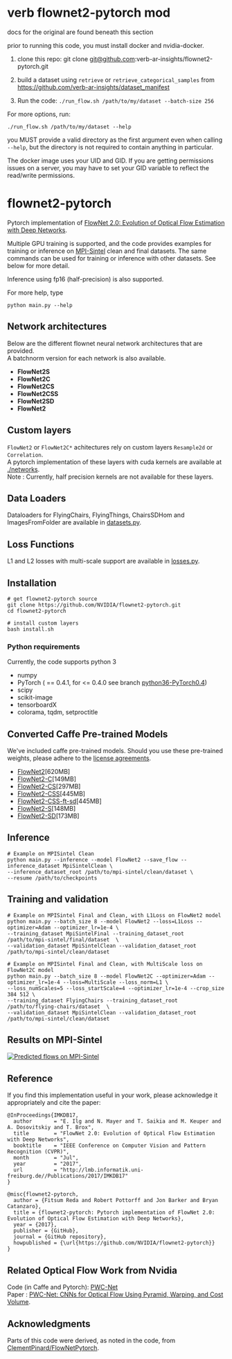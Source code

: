 # verb flownet2-pytorch mod

docs for the original are found beneath this section

prior to running this code, you must install docker and nvidia-docker.

1. clone this repo:  git clone git@github.com:verb-ar-insights/flownet2-pytorch.git

2. build a dataset using `retrieve` or `retrieve_categorical_samples` from https://github.com/verb-ar-insights/dataset_manifest

3. Run the code:
```./run_flow.sh /path/to/my/dataset --batch-size 256```

For more options, run:

```./run_flow.sh /path/to/my/dataset --help```

you MUST provide a valid directory as the first argument even when calling `--help`, but the directory is not required to contain anything in particular.

The docker image uses your UID and GID.  If you are getting permissions issues on a server, you may have to set your GID variable to reflect the read/write permissions.


# flownet2-pytorch

Pytorch implementation of [FlowNet 2.0: Evolution of Optical Flow Estimation with Deep Networks](https://arxiv.org/abs/1612.01925).

Multiple GPU training is supported, and the code provides examples for training or inference on [MPI-Sintel](http://sintel.is.tue.mpg.de/) clean and final datasets. The same commands can be used for training or inference with other datasets. See below for more detail.

Inference using fp16 (half-precision) is also supported.

For more help, type <br />

    python main.py --help

## Network architectures
Below are the different flownet neural network architectures that are provided. <br />
A batchnorm version for each network is also available.

 - **FlowNet2S**
 - **FlowNet2C**
 - **FlowNet2CS**
 - **FlowNet2CSS**
 - **FlowNet2SD**
 - **FlowNet2**

## Custom layers

`FlowNet2` or `FlowNet2C*` achitectures rely on custom layers `Resample2d` or `Correlation`. <br />
A pytorch implementation of these layers with cuda kernels are available at [./networks](./networks). <br />
Note : Currently, half precision kernels are not available for these layers.

## Data Loaders

Dataloaders for FlyingChairs, FlyingThings, ChairsSDHom and ImagesFromFolder are available in [datasets.py](./datasets.py). <br />

## Loss Functions

L1 and L2 losses with multi-scale support are available in [losses.py](./losses.py). <br />

## Installation

    # get flownet2-pytorch source
    git clone https://github.com/NVIDIA/flownet2-pytorch.git
    cd flownet2-pytorch

    # install custom layers
    bash install.sh

### Python requirements
Currently, the code supports python 3
* numpy
* PyTorch ( == 0.4.1, for <= 0.4.0 see branch [python36-PyTorch0.4](https://github.com/NVIDIA/flownet2-pytorch/tree/python36-PyTorch0.4))
* scipy
* scikit-image
* tensorboardX
* colorama, tqdm, setproctitle

## Converted Caffe Pre-trained Models
We've included caffe pre-trained models. Should you use these pre-trained weights, please adhere to the [license agreements](https://drive.google.com/file/d/1TVv0BnNFh3rpHZvD-easMb9jYrPE2Eqd/view?usp=sharing).

* [FlowNet2](https://drive.google.com/file/d/1hF8vS6YeHkx3j2pfCeQqqZGwA_PJq_Da/view?usp=sharing)[620MB]
* [FlowNet2-C](https://drive.google.com/file/d/1BFT6b7KgKJC8rA59RmOVAXRM_S7aSfKE/view?usp=sharing)[149MB]
* [FlowNet2-CS](https://drive.google.com/file/d/1iBJ1_o7PloaINpa8m7u_7TsLCX0Dt_jS/view?usp=sharing)[297MB]
* [FlowNet2-CSS](https://drive.google.com/file/d/157zuzVf4YMN6ABAQgZc8rRmR5cgWzSu8/view?usp=sharing)[445MB]
* [FlowNet2-CSS-ft-sd](https://drive.google.com/file/d/1R5xafCIzJCXc8ia4TGfC65irmTNiMg6u/view?usp=sharing)[445MB]
* [FlowNet2-S](https://drive.google.com/file/d/1V61dZjFomwlynwlYklJHC-TLfdFom3Lg/view?usp=sharing)[148MB]
* [FlowNet2-SD](https://drive.google.com/file/d/1QW03eyYG_vD-dT-Mx4wopYvtPu_msTKn/view?usp=sharing)[173MB]

## Inference
    # Example on MPISintel Clean
    python main.py --inference --model FlowNet2 --save_flow --inference_dataset MpiSintelClean \
    --inference_dataset_root /path/to/mpi-sintel/clean/dataset \
    --resume /path/to/checkpoints

## Training and validation

    # Example on MPISintel Final and Clean, with L1Loss on FlowNet2 model
    python main.py --batch_size 8 --model FlowNet2 --loss=L1Loss --optimizer=Adam --optimizer_lr=1e-4 \
    --training_dataset MpiSintelFinal --training_dataset_root /path/to/mpi-sintel/final/dataset  \
    --validation_dataset MpiSintelClean --validation_dataset_root /path/to/mpi-sintel/clean/dataset

    # Example on MPISintel Final and Clean, with MultiScale loss on FlowNet2C model
    python main.py --batch_size 8 --model FlowNet2C --optimizer=Adam --optimizer_lr=1e-4 --loss=MultiScale --loss_norm=L1 \
    --loss_numScales=5 --loss_startScale=4 --optimizer_lr=1e-4 --crop_size 384 512 \
    --training_dataset FlyingChairs --training_dataset_root /path/to/flying-chairs/dataset  \
    --validation_dataset MpiSintelClean --validation_dataset_root /path/to/mpi-sintel/clean/dataset

## Results on MPI-Sintel
[![Predicted flows on MPI-Sintel](./image.png)](https://www.youtube.com/watch?v=HtBmabY8aeU "Predicted flows on MPI-Sintel")

## Reference
If you find this implementation useful in your work, please acknowledge it appropriately and cite the paper:
````
@InProceedings{IMKDB17,
  author       = "E. Ilg and N. Mayer and T. Saikia and M. Keuper and A. Dosovitskiy and T. Brox",
  title        = "FlowNet 2.0: Evolution of Optical Flow Estimation with Deep Networks",
  booktitle    = "IEEE Conference on Computer Vision and Pattern Recognition (CVPR)",
  month        = "Jul",
  year         = "2017",
  url          = "http://lmb.informatik.uni-freiburg.de//Publications/2017/IMKDB17"
}
````
```
@misc{flownet2-pytorch,
  author = {Fitsum Reda and Robert Pottorff and Jon Barker and Bryan Catanzaro},
  title = {flownet2-pytorch: Pytorch implementation of FlowNet 2.0: Evolution of Optical Flow Estimation with Deep Networks},
  year = {2017},
  publisher = {GitHub},
  journal = {GitHub repository},
  howpublished = {\url{https://github.com/NVIDIA/flownet2-pytorch}}
}
```
## Related Optical Flow Work from Nvidia
Code (in Caffe and Pytorch): [PWC-Net](https://github.com/NVlabs/PWC-Net) <br />
Paper : [PWC-Net: CNNs for Optical Flow Using Pyramid, Warping, and Cost Volume](https://arxiv.org/abs/1709.02371).

## Acknowledgments
Parts of this code were derived, as noted in the code, from [ClementPinard/FlowNetPytorch](https://github.com/ClementPinard/FlowNetPytorch).
